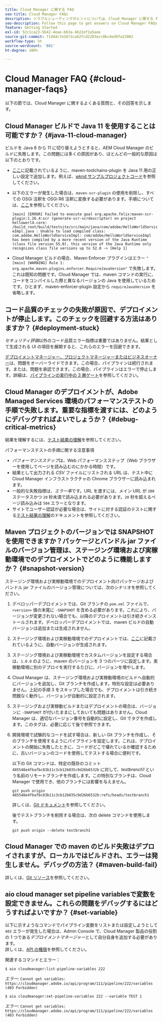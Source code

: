 ```yaml
---
title: Cloud Manager に関する FAQ
seo-title: Cloud Manager FAQs
description: トラブルシューティングのヒントについては、Cloud Manager に関する FAQ を参照してください
seo-description: Follow this page to get answers on Cloud Manager FAQs
feature: Getting Started
exl-id: 52c1ca23-5b42-4eae-b63a-4b22ef1a5aee
source-git-commit: 71d44c7e3673ca62fcd2203ecc0bc4ed9fa22002
workflow-type: ht
source-wordcount: '881'
ht-degree: 100%

---
```


# Cloud Manager FAQ {#cloud-manager-faqs}

以下の節では、Cloud Manager に関するよくある質問と、その回答を示します。

## Cloud Manager ビルドで Java 11 を使用することは可能ですか？ {#java-11-cloud-manager}

ビルドを Java 8 から 11 に切り替えようとすると、AEM Cloud Manager のビルドに失敗します。この問題には多くの原因があり、ほとんどの一般的な原因は以下のとおりです。

* [ここ](https://experienceleague.adobe.com/docs/experience-manager-cloud-manager/using/getting-started/create-application-project/using-the-wizard.html?lang=ja#getting-started)に記載されているように、maven-toolchains-plugin を Java 11 用の正しい設定で追加します。例えば、[wknd サンプルプロジェクトコード](https://github.com/adobe/aem-guides-wknd/commit/6cb5238cb6b932735dcf91b21b0d835ae3a7fe75)を参照してください。

* 以下のエラーが発生した場合は、`maven-scr-plugin` の使用を削除し、すべての OSGi 注釈を OSGi R6 注釈に変換する必要があります。手順については、[ここ](https://cqdump.wordpress.com/2019/01/03/from-scr-annotations-to-osgi-annotations/)を参照してください。

   `[main] [ERROR] Failed to execute goal org.apache.felix:maven-scr-plugin:1.26.4:scr (generate-scr-scrdescriptor) on project helloworld.core: /build_root/build/testsite/src/main/java/com/adobe/HelloWorldServiceImpl.java : Unable to load compiled class: com.adobe.HelloWorldServiceImpl: com/adobe/HelloWorldServiceImpl has been compiled by a more recent version of the Java Runtime (class file version 55.0), this version of the Java Runtime only recognizes class file versions up to 52.0 -> [Help 1]`

* Cloud Manager ビルドの場合、Maven Enforcer プラグインはエラー `"[main] [WARNING] Rule 1: org.apache.maven.plugins.enforcer.RequireJavaVersion"` で失敗します。これは既知の問題です。Cloud Manager では、maven コマンドの実行に、コードをコンパイルした際と異なるバージョンの Java を使用しているためです。ひとまず、maven-enforcer-plugin 設定から `requireJavaVersion` を省略します。

## コード品質のチェックの失敗が原因で、デプロイメントが停止します。このチェックを回避する方法はありますか？ {#deployment-stuck}

*セキュリティ評価*&#x200B;以外のコード品質エラー指標は重要ではありません。結果として生成される UI の項目を展開すると、これらのエラーを回避できます。

[デプロイメントマネージャー、プロジェクトマネージャーまたはビジネスオーナー](https://experienceleague.adobe.com/docs/experience-manager-cloud-manager/using/requirements/setting-up-users-and-roles.html?lang=ja#requirements)は、問題をオーバーライドできます。この場合、パイプラインは続行されます。または、問題を承認できます。この場合、パイプラインはエラーで停止します。詳細は、[パイプラインの実行中の 3 層ゲート](https://experienceleague.adobe.com/docs/experience-manager-cloud-manager/using/how-to-use/understand-your-test-results.html?lang=ja#how-to-use)を参照してください。

## Cloud Manager のデプロイメントが、Adobe Managed Services 環境のパフォーマンステストの手順で失敗します。重要な指標を渡すには、どのようにデバッグすればよいでしょうか？ {#debug-critical-metrics}

結果を理解するには、[テスト結果の理解](https://experienceleague.adobe.com/docs/experience-manager-cloud-manager/using/how-to-use/understand-your-test-results.html?lang=ja#how-to-use)を参照してください。

パフォーマンステストの手順に関する注意事項

* *パフォーマンスステップ*&#x200B;は、Web パフォーマンスステップ（Web ブラウザーを使用してページを読み込むのにかかる時間）です。
* 結果として出力される *CSV* ファイルにリストされる URL は、テスト中に Cloud Manager インフラストラクチャの Chrome ブラウザーに読み込まれます。
* 一般的な失敗指標は、*エラー率*&#x200B;です。URL を渡すには、メイン URL が `200` ステータスかつ `20` 秒未満で読み込まれる必要があります。`20` 秒を超えるページ読み込みは `504` エラーとなります。
* サイトでユーザー認証が必要な場合は、サイトに対する認証のテストに関する[テスト結果の理解](understand-your-test-results.md#authenticated-performance-testing)のドキュメントを参照してください。

## Maven プロジェクトのバージョンでは SNAPSHOT を使用できますか？パッケージとバンドル jar ファイルのバージョン管理は、ステージング環境および実稼動環境でのデプロイメントでどのように機能しますか？ {#snapshot-version}

ステージング環境および実稼動環境でのデプロイメント向けパッケージおよびバンドル jar ファイルのバージョン管理については、次のシナリオを参照してください。

1. デベロッパーデプロイメントでは、Git ブランチの `pom.xml` ファイルで、`<version>` 値の末尾に `-SNAPSHOT` を含める必要があります。これにより、バージョンが変更されない場合でも、以降のデプロイメントは引き続きインストールされます。デベロッパーデプロイメントでは、maven ビルドの自動バージョンは追加または生成されません。

1. ステージング環境および実稼動環境でのデプロイメントでは、[ここ](https://experienceleague.adobe.com/docs/experience-manager-cloud-manager/using/managing-code/activating-maven-project.html?lang=ja#managing-code)に記載されているように、自動バージョンが生成されます。

1. ステージング環境および実稼動環境でカスタムバージョンを設定する場合は、`1.0.0` のように、maven のバージョンを 3 つのパーツに設定します。実稼動環境に別のデプロイを実行するたびに、バージョンを増やします。

1. Cloud Manager は、ステージング環境および実稼動環境のビルドへ自動的にバージョンを追加し、Git ブランチを作成します。特別な設定は必要ありません。上記の手順 3 をスキップした場合でも、デプロイメントは引き続き問題なく動作し、バージョンが自動的に設定されます。

1. ステージングおよび実稼動ビルドまたはデプロイメントの場合は、バージョンに `-SNAPSHOT` が付いたままにしておいても問題はありません。Cloud Manager は、適切なバージョン番号を自動的に設定し、Git でタグを作成します。このタグは、必要に応じて後で参照できます。

1. 開発環境で試験的なコードを試す場合は、新しい Git ブランチを作成し、そのブランチを使用するようにパイプラインを設定します。これは、デプロイメントの開始に失敗したときに、コードがどこで壊れているか確認するために、古いバージョンのコードを使用してテストする場合に便利です。

   以下の Git コマンドは、特定の既存のコミット `485548e4fbafbc83b11c3cb12b035c9d26b6532b` に対して、*testbranch1* という名前のリモートブランチを作成します。この特別なブランチは、Cloud Manager で使用でき、他のブランチには影響を与えません。

   `git push origin 485548e4fbafbc83b11c3cb12b035c9d26b6532b:refs/heads/testbranch1`

   詳しくは、[Git ドキュメント](https://git-scm.com/book/en/v2/Git-Internals-Git-References)を参照してください。

   後でテストブランチを削除する場合は、次の delete コマンドを使用します。

   `git push origin --delete testbranch1`

## Cloud Manager での maven のビルド失敗はデプロイされますが、ローカルではビルドされ、エラーは発生しません。デバッグの方法？ {#maven-build-fail}

詳しくは、[Git リソース](https://github.com/cqsupport/cloud-manager/blob/main/cm-build-step-fails.md)を参照してください。

## aio cloud manager set pipeline variablesで変数を設定できません。これらの問題をデバッグするにはどうすればよいですか？ {#set-variable}

以下に示すようなコマンドでパイプライン変数をリストまたは設定しようとして `403` エラーが発生した場合は、Admin Console で、Cloud Manager 製品の役割の 1 つである&#x200B;*デプロイメントマネージャー*&#x200B;として自分自身を追加する必要があります。\
詳しくは、[API の権限](https://www.adobe.io/apis/experiencecloud/cloud-manager/docs.html#!AdobeDocs/cloudmanager-api-docs/master/permissions.md)を参照してください。

関連するコマンドとエラー：

`$ aio cloudmanager:list-pipeline-variables 222`

*エラー*: `Cannot get variables: https://cloudmanager.adobe.io/api/program/111/pipeline/222/variables (403 Forbidden)`

`$ aio cloudmanager:set-pipeline-variables 222 --variable TEST 1`

*エラー*: `Cannot get variables: https://cloudmanager.adobe.io/api/program/111/pipeline/222/variables (403 Forbidden)`
